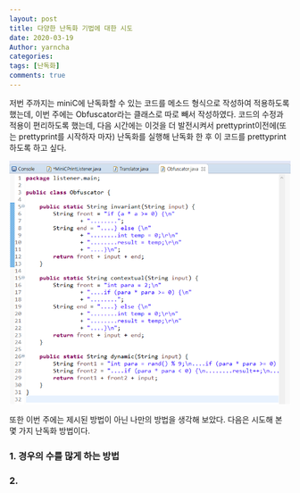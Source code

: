 ```yaml
---
layout: post
title: 다양한 난독화 기법에 대한 시도
date: 2020-03-19
Author: yarncha
categories:
tags: [난독화]
comments: true
---
```


저번 주까지는 miniC에 난독화할 수 있는 코드를 메소드 형식으로 작성하여 적용하도록 했는데, 이번 주에는 Obfuscator라는 클래스로 따로 빼서 작성하였다. 코드의 수정과 적용이 편리하도록 했는데, 다음 시간에는 이것을 더 발전시켜서 prettyprint이전에(또는 prettyprint를 시작하자 마자) 난독화를 실행해 난독화 한 후 이 코드를 prettyprint하도록 하고 싶다.

![graph](<\images\03_01.png>)

또한 이번 주에는 제시된 방법이 아닌 나만의 방법을 생각해 보았다. 다음은 시도해 본 몇 가지 난독화 방법이다.

### 1. 경우의 수를 많게 하는 방법
### 2.
